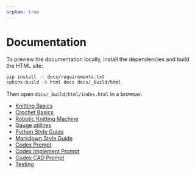 ```yaml
---
orphan: true
---
```


# Documentation

To preview the documentation locally, install the dependencies and build the HTML site:

```bash
pip install -r docs/requirements.txt
sphinx-build -b html docs docs/_build/html
```

Then open `docs/_build/html/index.html` in a browser.

- [Knitting Basics](knitting-basics.md)
- [Crochet Basics](crochet-basics.md)
- [Robotic Knitting Machine](robotic-knitting-machine.md)
- [Gauge utilities](gauge.md)
- [Python Style Guide](styleguides/python.md)
- [Markdown Style Guide](styleguides/markdown.md)
- [Codex Prompt](prompts/codex/automation.md)
- [Codex Implement Prompt](prompts/codex/implement.md)
- [Codex CAD Prompt](prompts/codex/cad.md)
- [Testing](testing.md)
